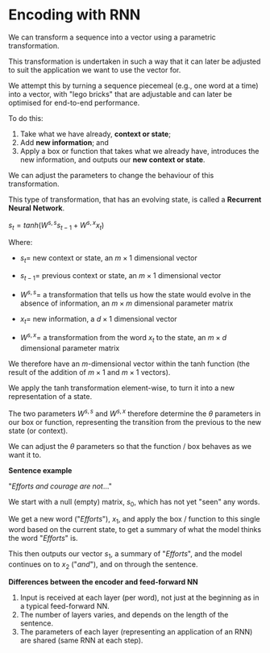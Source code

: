 # Encoding with RNN

We can transform a sequence into a vector using a parametric transformation.

This transformation is undertaken in such a way that it can later be adjusted to suit the application we want to use the vector for.

We attempt this by turning a sequence piecemeal (e.g., one word at a time) into a vector, with "lego bricks" that are adjustable and can later be optimised for end-to-end performance.

To do this:

1. Take what we have already, **context or state**;
2. Add **new information**; and
3. Apply a box or function that takes what we already have, introduces the new information, and outputs our **new context or state**.

We can adjust the parameters to change the behaviour of this transformation.

This type of transformation, that has an evolving state, is called a **Recurrent Neural Network**.

$s_t = tanh(W^{s,s}s_{t-1} + W^{s,x}x_t)$

Where:

- $s_t =$ new context or state, an $m \times 1$ dimensional vector

- $s_{t-1} =$ previous context or state, an $m \times 1$ dimensional vector

- $W^{s,s} =$ a transformation that tells us how the state would evolve in the absence of information, an $m \times m$ dimensional parameter matrix

- $x_t =$ new information, a $d \times 1$ dimensional vector

- $W^{s,x} =$ a transformation from the word $x_t$ to the state, an $m \times d$ dimensional parameter matrix

We therefore have an $m$-dimensional vector within the tanh function (the result of the addition of $m \times 1$ and $m \times 1$ vectors).

We apply the tanh transformation element-wise, to turn it into a new representation of a state.

The two parameters $W^{s,s}$ and $W^{s,x}$ therefore determine the $θ$ parameters in our box or function, representing the transition from the previous to the new state (or context).

We can adjust the $θ$ parameters so that the function / box behaves as we want it to.

**Sentence example**

"$Efforts \; and \; courage \; are \; not...$"

We start with a null (empty) matrix, $s_0$, which has not yet "seen" any words.

We get a new word ("$Efforts$"), $x_1$, and apply the box / function to this single word based on the current state, to get a summary of what the model thinks the word "$Efforts$" is.

This then outputs our vector $s_1$, a summary of "$Efforts$", and the model continues on to $x_2$ ("$and$"), and on through the sentence.

**Differences between the encoder and feed-forward NN**

1. Input is received at each layer (per word), not just at the beginning as in a typical feed-forward NN.
2. The number of layers varies, and depends on the length of the sentence.
3. The parameters of each layer (representing an application of an RNN) are shared (same RNN at each step).
